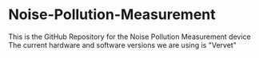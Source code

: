 # Noise-Pollution-Measurement
This is the GitHub Repository for the Noise Pollution Measurement device\
The current hardware and software versions we are using is "Vervet"
